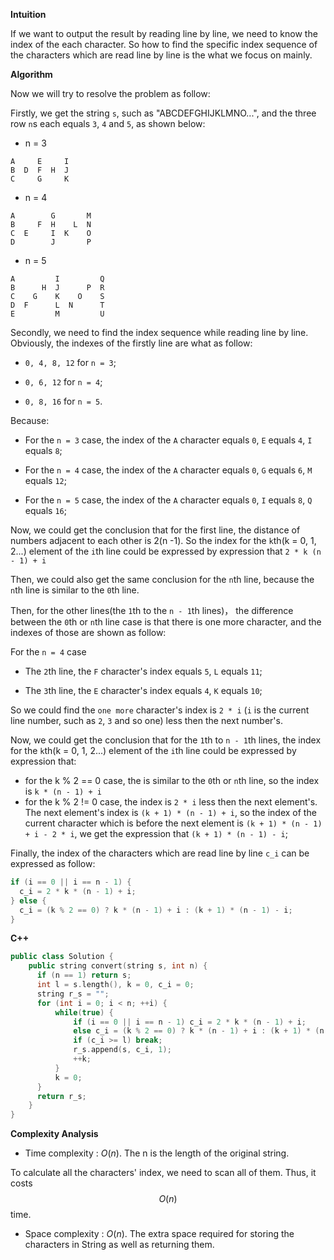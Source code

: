 **Intuition**

If we want to output the result by reading line by line, we need to know the index of the each character. So how to find the specific index sequence of the characters which are read line by line is the what we focus on mainly.

**Algorithm**

Now we will try to resolve the problem as follow:

Firstly, we get the string `s`, such as "ABCDEFGHIJKLMNO...", and the three row `n`s each equals `3`, `4` and `5`, as shown below:


 - n = 3
```
A     E     I  
B  D  F  H  J
C     G     K
```

 - n = 4
```
A        G       M
B     F  H    L  N
C  E     I  K    O
D        J       P
```

 - n = 5
```
A         I         Q
B      H  J      P  R
C    G    K    O    S
D  F      L  N      T
E         M         U
```

Secondly, we need to find the index sequence while reading line by line. Obviously, the indexes of the firstly line are what as follow:

 - `0, 4, 8, 12` for `n = 3`;

 - `0, 6, 12` for `n = 4`;

 - `0, 8, 16` for `n = 5`.

Because:

 - For the `n = 3` case, the index of the `A` character equals `0`,  `E` equals `4`, `I` equals `8`;

 - For the `n = 4` case, the index of the `A` character equals `0`, `G` equals `6`, `M` equals `12`;

 - For the `n = 5` case, the index of the `A` character equals `0`, `I` equals `8`, `Q` equals `16`;

Now, we could get the conclusion that for the first line, the distance of numbers adjacent to each other is 2(n -1). So the index for the `k`th(k = 0, 1, 2...) element of the `i`th line could be expressed by expression that `2 * k (n - 1) + i`

Then, we could also get the same conclusion for the `n`th line, because the `n`th line is similar to the `0`th line.

Then, for the other lines(the `1`th to the `n - 1`th lines)， the difference between the `0`th or `n`th line case is that there is one more character, and the indexes of those are shown as follow:

For the `n = 4` case

 - The `2`th line, the `F` character's index equals `5`, `L` equals `11`;

 - The `3`th line, the `E` character's index equals `4`, `K` equals `10`;

So we could find the `one more` character's index is `2 * i` (`i` is the current line number, such as `2`, `3` and so one) less then the next number's.

Now, we could get the conclusion that for the `1`th to `n - 1`th lines, the index for the `k`th(k = 0, 1, 2...) element of the `i`th line could be expressed by expression that:

 - for the k % 2 == 0 case, the is similar to the `0`th or `n`th line, so the index is `k * (n - 1) + i`
 - for the k % 2 != 0 case, the index is `2 * i` less then the next element's. The next element's index is `(k + 1) * (n - 1) + i`, so the index of the current character which is before the next element is `(k + 1) * (n - 1) + i - 2 * i`, we get the expression that `(k + 1) * (n - 1) - i`;

Finally, the index of the characters which are read line by line `c_i` can be expressed as follow:

```c++
if (i == 0 || i == n - 1) {
  c_i = 2 * k * (n - 1) + i;
} else {
  c_i = (k % 2 == 0) ? k * (n - 1) + i : (k + 1) * (n - 1) - i;
}
```

**C++**

```c++
public class Solution {
    public string convert(string s, int n) {
      if (n == 1) return s;
      int l = s.length(), k = 0, c_i = 0;
      string r_s = "";
      for (int i = 0; i < n; ++i) {
          while(true) {
              if (i == 0 || i == n - 1) c_i = 2 * k * (n - 1) + i;
              else c_i = (k % 2 == 0) ? k * (n - 1) + i : (k + 1) * (n - 1) - i;
              if (c_i >= l) break;
              r_s.append(s, c_i, 1);
              ++k;
          }
          k = 0;
      }   
      return r_s;
    }
}
```

**Complexity Analysis**

* Time complexity : $O(n)$. The n is the length of the original string.

To calculate all the characters' index, we need to scan all of them. Thus, it costs $$O(n)$$ time.

* Space complexity : $O(n)$. The extra space required for storing the characters in String as well as returning them.
